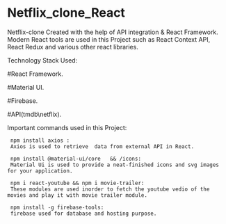 # Netflix_clone_React
  Netflix-clone Created with the help of API integration & React Framework. Modern React tools are used in this Project such as React Context API, React Redux and various other  react libraries.
  
  Technology Stack Used:
  
  
   #React Framework. 
  
   #Material UI. 
  
   #Firebase.
  
   #API(tmdb\netflix).
  
  
  
  Important commands used in this Project:
  
  
     npm install axios :
     Axios is used to retrieve  data from external API in React.
     
     npm install @material-ui/core   && /icons:
     Material Ui is used to provide a neat-finished icons and svg images for your application. 
     
     npm i react-youtube && npm i movie-trailer:
     These modules are used inorder to fetch the youtube vedio of the movies and play it with movie trailer module. 
     
     npm install -g firebase-tools:
     firebase used for database and hosting purpose.
     
     

